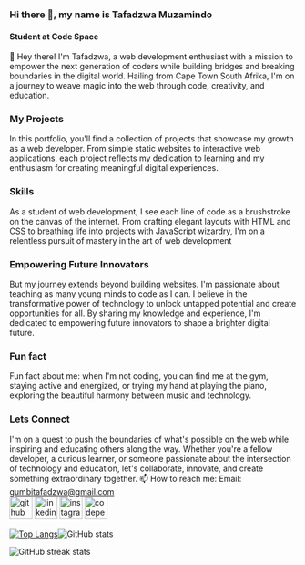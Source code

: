 ### Hi there 👋, my name is Tafadzwa Muzamindo
#### Student at Code Space


🚀 Hey there! I'm Tafadzwa, a web development enthusiast with a mission to empower the next generation of coders while building bridges and breaking boundaries in the digital world. Hailing from Cape Town South Afrika, I'm on a journey to weave magic into the web through code, creativity, and education.


### My Projects
In this portfolio, you'll find a collection of projects that showcase my growth as a web developer. From simple static websites to interactive web applications, each project reflects my dedication to learning and my enthusiasm for creating meaningful digital experiences. 


### Skills
As a student of web development, I see each line of code as a brushstroke on the canvas of the internet. From crafting elegant layouts with HTML and CSS to breathing life into projects with JavaScript wizardry, I'm on a relentless pursuit of mastery in the art of web development

### Empowering Future Innovators
But my journey extends beyond building websites. I'm passionate about teaching as many young minds to code as I can. I believe in the transformative power of technology to unlock untapped potential and create opportunities for all. By sharing my knowledge and experience, I'm dedicated to empowering future innovators to shape a brighter digital future.

### Fun fact 
Fun fact about me: when I'm not coding, you can find me at the gym, staying active and energized, or trying my hand at playing the piano, exploring the beautiful harmony between music and technology. 

### Lets Connect
I'm on a quest to push the boundaries of what's possible on the web while inspiring and educating others along the way. Whether you're a fellow developer, a curious learner, or someone passionate about the intersection of technology and education, let's collaborate, innovate, and create something extraordinary together. 📫 How to reach me: Email: gumbitafadzwa@gmail.com  
[<img src='https://cdn.jsdelivr.net/npm/simple-icons@3.0.1/icons/github.svg' alt='github' height='40'>](https://github.com/tafadzwa96)   [<img src='https://cdn.jsdelivr.net/npm/simple-icons@3.0.1/icons/linkedin.svg' alt='linkedin' height='40'>](https://www.linkedin.com/in/Tafadzwa-Muzamindo/)   [<img src='https://cdn.jsdelivr.net/npm/simple-icons@3.0.1/icons/instagram.svg' alt='instagram' height='40'>](https://www.instagram.com/tg-norman/)   [<img src='https://cdn.jsdelivr.net/npm/simple-icons@3.0.1/icons/codepen.svg' alt='codepen' height='40'>](https://codepen.io/Tafadzwa-Muzamindo)  

[![Top Langs](https://github-readme-stats.vercel.app/api/top-langs/?username=tafadzwa96)](https://github.com/anuraghazra/github-readme-stats)![GitHub stats](https://github-readme-stats.vercel.app/api?username=tafadzwa96&show_icons=true)  



![GitHub streak stats](https://streak-stats.demolab.com/?user=tafadzwa96)  


